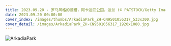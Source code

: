 ```yaml
---
title: 2023.09.20 - 罗马风格的渡槽，阿卡迪亚公园，波兰 (© PATSTOCK/Getty Images)
date: 2023.09.20 00:00:00
cover_index: /images/thumbs/ArkadiaPark_ZH-CN9501056317_533x300.jpg
cover_detail: /images/ArkadiaPark_ZH-CN9501056317_1920x1080.jpg
---
```


![ArkadiaPark](/images/ArkadiaPark_ZH-CN9501056317_1920x1080.jpg)
